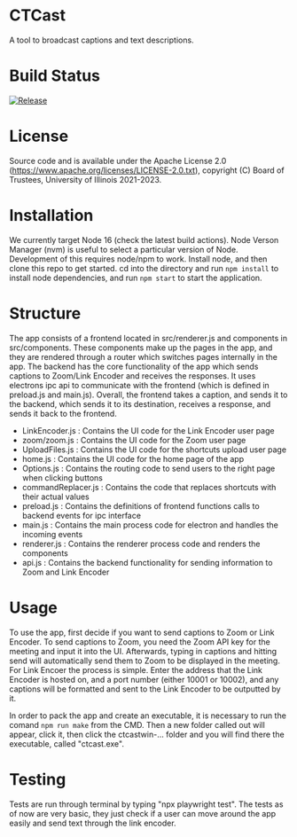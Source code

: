# CTCast

A tool to broadcast captions and text descriptions.

# Build Status

[![Release](https://github.com/grainger-illinois/CTCast/actions/workflows/release.yml/badge.svg)](https://github.com/grainger-illinois/CTCast/actions/workflows/release.yml)

# License

Source code and is available under the Apache License 2.0 (https://www.apache.org/licenses/LICENSE-2.0.txt), copyright (C) Board of Trustees, University of Illinois 2021-2023.

# Installation
We currently target Node 16 (check the latest build actions). Node Verson Manager (nvm) is useful to select a particular version of Node.
Development of this requires node/npm to work. Install node, and then clone this repo to get started. cd into the directory and run `npm install` to install node dependencies, and run `npm start` to start the application.

# Structure
The app consists of a frontend located in src/renderer.js and components in src/components. These components make up the pages in the app, and they are rendered through a router which switches pages internally in the app.
The backend has the core functionality of the app which sends captions to Zoom/Link Encoder and receives the responses. It uses electrons ipc api to communicate with the frontend (which is defined in preload.js and main.js).
Overall, the frontend takes a caption, and sends it to the backend, which sends it to its destination, receives a response, and sends it back to the frontend.

- LinkEncoder.js : Contains the UI code for the Link Encoder user page
- zoom/zoom.js : Contains the UI code for the Zoom user page
- UploadFiles.js : Contains the UI code for the shortcuts upload user page
- home.js : Contains the UI code for the home page of the app
- Options.js : Contains the routing code to send users to the right page when clicking buttons
- commandReplacer.js : Contains the code that replaces shortcuts with their actual values
- preload.js : Contains the definitions of frontend functions calls to backend events for ipc interface
- main.js : Contains the main process code for electron and handles the incoming events
- renderer.js : Contains the renderer process code and renders the components
- api.js : Contains the backend functionality for sending information to Zoom and Link Encoder

# Usage
To use the app, first decide if you want to send captions to Zoom or Link Encoder. To send captions to Zoom, you need the Zoom API key for the meeting and input it into the UI. Afterwards, typing in captions and hitting send will automatically send them to Zoom to be displayed in the meeting. For Link Encoer the process is simple. Enter the address that the Link Encoder is hosted on, and a port number (either 10001 or 10002), and any captions will be formatted and sent to the Link Encoder to be outputted by it.

In order to pack the app and create an executable, it is necessary to run the comand `npm run make` from the CMD. Then a new folder called out will appear, click it, then click the ctcastwin-... folder and you will find there the executable, called "ctcast.exe".

# Testing
Tests are run through terminal by typing "npx playwright test". The tests as of now are very basic, they just check if a user can move around the app easily and send text through the link encoder.
